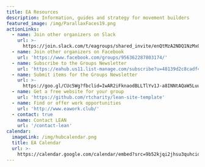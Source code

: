 ```yaml
---
title: EA Resources
description: Information, guides and strategy for movement builders
featured_image: /img/ParallaxFaces19.png
actionLinks:
  - name: Join other organizers on Slack
    url: >-
      https://join.slack.com/t/eagroups/shared_invite/enQtMzA2NDQ1NzMxOTA3LThjOGNkZTU3NTc0OTc4NmY5YjFmNjRiZmI2ZGZiNTgyYzc1NjY2N2QwYzFmNmEzNjI3NTRkNDI0ZjcyNGM3Y2I
  - name: Join other organizers on Facebook
    url: 'https://www.facebook.com/groups/956362287803174/'
  - name: Subscribe to the Groups Newsletter
    url: 'https://eahub.us11.list-manage.com/subscribe?u=48139d2c8cadf4a1bce00bb6f&id=8698ba3df9'
  - name: Submit items for the Groups Newsletter
    url: >-
      https://goo.gl/CUc5Wg?fbclid=IwAR2iFknaodBLLTlYv1J-a8INNtAQaW5LuuOdUlYG3DrEUGLZWf71Yu5sPWc
  - name: Get a free website for your group
    url: 'https://github.com/rtcharity/lean-site-template'
  - name: Find or offer work opportunities
    url: 'http://www.eawork.club/'
  - contact: true
    name: Contact LEAN
    url: '/contact-lean'
calendar:
  imageLink: /img/hubcalendar.png
  title: EA Calendar
  url: >-
    https://calendar.google.com/calendar/embed?src=9b52kjqi2jhsu3quhcidrcp0gc@group.calendar.google.com&ctz=Europe/London&fbclid=IwAR0HrKbRLtbt_tMP-pFjTnV0qA5VuFRvUeYwEpAH3tIP8G9lJ2w0cFUeRRU&pli=1
---
```

